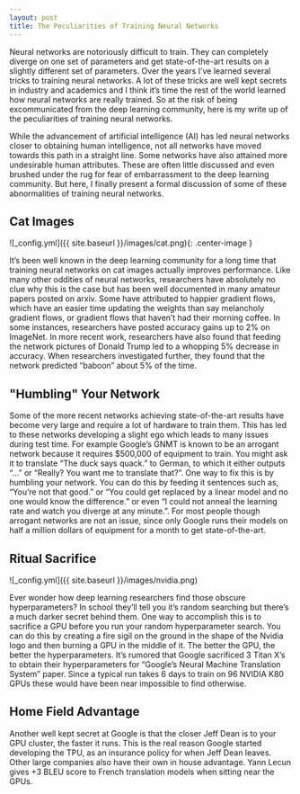 ```yaml
---
layout: post
title: The Peculiarities of Training Neural Networks
---
```


Neural networks are notoriously difficult to train. They can completely diverge
on one set of parameters and get state-of-the-art results on a slightly
different set of parameters. Over the years I’ve learned several tricks to
training neural networks. A lot of these tricks are well kept secrets in
industry and academics and I think it’s time the rest of the world learned how
neural networks are really trained. So at the risk of being excommunicated from
the deep learning community, here is my write up of the peculiarities of
training neural networks.

While the advancement of artificial intelligence (AI) has led neural networks
closer to obtaining human intelligence, not all networks have moved towards this
path in a straight line. Some networks have also attained more undesirable human
attributes. These are often little discussed and even brushed under the rug for
fear of embarrassment to the deep learning community. But here, I finally
present a formal discussion of some of these abnormalities of training neural
networks.

Cat Images
----------

![_config.yml]({{ site.baseurl }}/images/cat.png){: .center-image }

It’s been well known in the deep learning community for a long time that
training neural networks on cat images actually improves performance. Like many
other oddities of neural networks, researchers have absolutely no clue why this
is the case but has been well documented in many amateur papers posted on arxiv.
Some have attributed to happier gradient flows, which have an easier time
updating the weights than say melancholy gradient flows, or gradient flows that
haven’t had their morning coffee. In some instances, researchers have posted
accuracy gains up to 2% on ImageNet. In more recent work, researchers have also
found that feeding the network pictures of Donald Trump led to a whopping 5%
decrease in accuracy. When researchers investigated further, they found that the
network predicted “baboon” about 5% of the time.


"Humbling" Your Network
-----------------------

Some of the more recent networks achieving state-of-the-art results have become
very large and require a lot of hardware to train them. This has led to these
networks developing a slight ego which leads to many issues during test time.
For example Google’s GNMT is known to be an arrogant network because it requires
$500,000 of equipment to train. You might ask it to translate “The duck says
quack.” to German, to which it either outputs “...” or “Really? You want me to
translate that?”. One way to fix this is by humbling your network. You can do
this by feeding it sentences such as, “You’re not that good.” or “You could get
replaced by a linear model and no one would know the difference.” or even “I
could not anneal the learning rate and watch you diverge at any minute.”. For
most people though arrogant networks are not an issue, since only Google runs
their models on half a million dollars of equipment for a month to get
state-of-the-art.

Ritual Sacrifice
----------------

![_config.yml]({{ site.baseurl }}/images/nvidia.png)

Ever wonder how deep learning researchers find those obscure hyperparameters? In
school they’ll tell you it’s random searching but there’s a much darker secret
behind them. One way to accomplish this is to sacrifice a GPU before you run
your random hyperparameter search. You can do this by creating a fire sigil on
the ground in the shape of the Nvidia logo and then burning a GPU in the middle
of it. The better the GPU, the better the hyperparameters. It’s rumored that
Google sacrificed 3 Titan X’s to obtain their hyperparameters for “Google’s
Neural Machine Translation System” paper. Since a typical run takes 6 days to
train on 96 NVIDIA K80 GPUs these would have been near impossible to find
otherwise.

Home Field Advantage
--------------------

Another well kept secret at Google is that the closer Jeff Dean is to your GPU
cluster, the faster it runs. This is the real reason Google started developing
the TPU, as an insurance policy for when Jeff Dean leaves. Other large companies
also have their own in house advantage. Yann Lecun gives +3 BLEU score to French
translation models when sitting near the GPUs.
